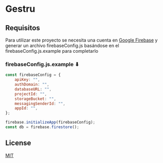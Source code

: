 # Gestru

## Requisitos

Para utilizar este proyecto se necesita una cuenta en [Google Firebase](https://firebase.google.com/) y generar un archivo firebaseConfig.js basándose en el firebaseConfig.js.example para completarlo

### firebaseConfig.js.example ⬇
```javascript
const firebaseConfig = {
    apiKey: "",
    authDomain: "",
    databaseURL: "",
    projectId: "",
    storageBucket: "",
    messagingSenderId: "",
    appId: "",
};

firebase.initializeApp(firebaseConfig);
const db = firebase.firestore();
```
## License
[MIT](https://choosealicense.com/licenses/mit/)
